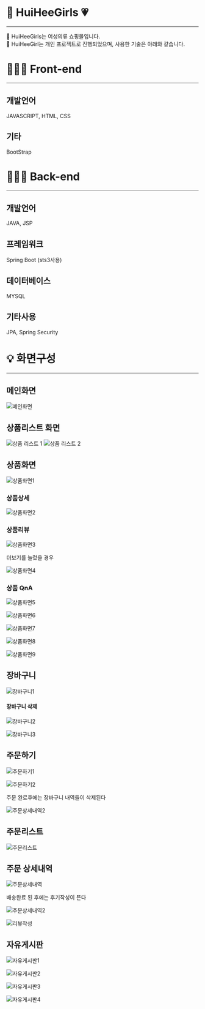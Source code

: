 # 👗 HuiHeeGirls 💗
***

 👜 HuiHeeGirls는 여성의류 쇼핑몰입니다.  
 👡 HuiHeeGirl는 개인 프로젝트로 진행되었으며, 사용한 기술은 아래와 같습니다.  


# 👩🏻‍💻 Front-end
***

## 개발언어
 JAVASCRIPT, HTML, CSS

## 기타
 BootStrap

# 👩🏻‍💻 Back-end
***

## 개발언어
 JAVA, JSP

## 프레임워크
 Spring Boot (sts3사용)

## 데이터베이스
 MYSQL

## 기타사용
 JPA, Spring Security



# 💡 화면구성
***

## 메인화면
 ![메인화면](/assets/main1.JPG)

## 상품리스트 화면
 ![상품 리스트 1](/assets/p_list1.JPG)
 ![상품 리스트 2](/assets/p_list2.JPG)

## 상품화면
 ![상품화면1](/assets/product1_1.JPG)

### 상품상세
 ![상품화면2](/assets/product1_2.JPG)

### 상품리뷰
 ![상품화면3](/assets/product1_3.JPG)

 더보기를 눌렀을 경우

 ![상품화면4](/assets/product1_4.JPG)


### 상품 QnA
 ![상품화면5](/assets/product1_5.JPG)

 ![상품화면6](/assets/product1_6.JPG)

 ![상품화면7](/assets/product1_7.JPG)

 ![상품화면8](/assets/product1_8.JPG)

 ![상품화면9](/assets/product1_9.JPG)


## 장바구니
 ![장바구니1](/assets/basket1.JPG)

#### 장바구니 삭제
 ![장바구니2](/assets/basket2.JPG)

 ![장바구니3](/assets/basket3.JPG)


## 주문하기
 ![주문하기1](/assets/order1.JPG)

 ![주문하기2](/assets/order2.JPG)

주문 완료후에는 장바구니 내역들이 삭제된다

 ![주문상세내역2](/assets/order_complete.JPG)

## 주문리스트
 ![주문리스트](/assets/orderlist1.JPG)

## 주문 상세내역
 ![주문상세내역](/assets/order_detail1.JPG)

배송완료 된 후에는 후기작성이 뜬다

 ![주문상세내역2](/assets/order_detail2.JPG)

 ![리뷰작성](/assets/product_review.JPG)


## 자유게시판
 ![자유게시판1](/assets/board1.JPG)

 ![자유게시판2](/assets/board2.JPG)

 ![자유게시판3](/assets/board3.JPG)

 ![자유게시판4](/assets/board4.JPG)
